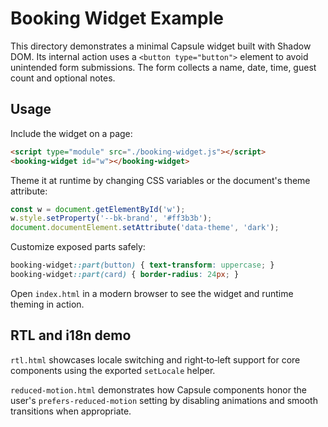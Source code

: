 # Booking Widget Example

This directory demonstrates a minimal Capsule widget built with Shadow DOM.
Its internal action uses a `<button type="button">` element to avoid
unintended form submissions. The form collects a name, date, time, guest
count and optional notes.

## Usage

Include the widget on a page:

```html
<script type="module" src="./booking-widget.js"></script>
<booking-widget id="w"></booking-widget>
```

Theme it at runtime by changing CSS variables or the document's theme attribute:

```js
const w = document.getElementById('w');
w.style.setProperty('--bk-brand', '#ff3b3b');
document.documentElement.setAttribute('data-theme', 'dark');
```

Customize exposed parts safely:

```css
booking-widget::part(button) { text-transform: uppercase; }
booking-widget::part(card) { border-radius: 24px; }
```

Open `index.html` in a modern browser to see the widget and runtime theming in action.

## RTL and i18n demo

`rtl.html` showcases locale switching and right‑to‑left support for core
components using the exported `setLocale` helper.

`reduced-motion.html` demonstrates how Capsule components honor the user's
`prefers-reduced-motion` setting by disabling animations and smooth
transitions when appropriate.
